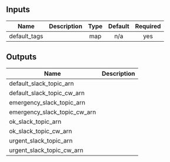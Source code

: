 ## Inputs

| Name | Description | Type | Default | Required |
|------|-------------|:----:|:-----:|:-----:|
| default\_tags |  | map | n/a | yes |

## Outputs

| Name | Description |
|------|-------------|
| default\_slack\_topic\_arn |  |
| default\_slack\_topic\_cw\_arn |  |
| emergency\_slack\_topic\_arn |  |
| emergency\_slack\_topic\_cw\_arn |  |
| ok\_slack\_topic\_arn |  |
| ok\_slack\_topic\_cw\_arn |  |
| urgent\_slack\_topic\_arn |  |
| urgent\_slack\_topic\_cw\_arn |  |

